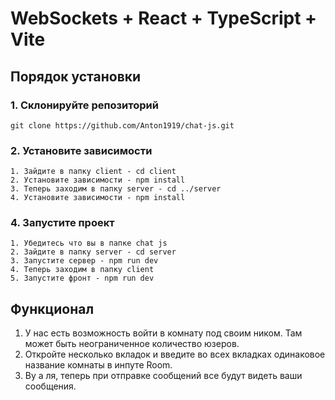 # WebSockets + React + TypeScript + Vite

## Порядок установки

### 1. Склонируйте репозиторий

```
git clone https://github.com/Anton1919/chat-js.git
```

### 2. Установите зависимости

```
1. Зайдите в папку client - cd client
2. Установите зависимости - npm install
3. Теперь заходим в папку server - cd ../server
4. Установите зависимости - npm install
```

### 4. Запустите проект

```
1. Убедитесь что вы в папке chat js
2. Зайдите в папку server - cd server
3. Запустите сервер - npm run dev
4. Теперь заходим в папку client
5. Запустите фронт - npm run dev
```

## Функционал

1. У нас есть возможность войти в комнату под своим ником. Там может быть неограниченное количество юзеров.
2. Откройте несколько вкладок и введите во всех вкладках одинаковое название комнаты в инпуте Room.
3. Ву а ля, теперь при отправке сообщений все будут видеть ваши сообщения.